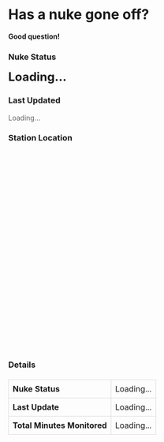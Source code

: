 # Has a nuke gone off?

**Good question!** 

<div style="margin: 20px 0;">
  <h3>Nuke Status</h3>
  <div id="nuke-status" style="font-size: 24px; font-weight: bold; margin: 10px 0;">Loading...</div>

  <h3>Last Updated</h3>
  <div id="last-updated" style="color: #666; margin: 10px 0;">Loading...</div>

  <h3>Station Location</h3>
  <div id="map" style="height: 400px; width: 100%; margin: 10px 0;"></div>

  <!-- Updated Table Section -->
  <h3>Details</h3>
  <table style="width: 100%; border-collapse: collapse; margin: 20px 0;">
    <tbody>
      <tr>
        <th style="border: 1px solid #ddd; padding: 8px; text-align: left;">Nuke Status</th>
        <td id="table-nuke-status" style="border: 1px solid #ddd; padding: 8px;">Loading...</td>
      </tr>
      <tr>
        <th style="border: 1px solid #ddd; padding: 8px; text-align: left;">Last Update</th>
        <td id="table-last-updated" style="border: 1px solid #ddd; padding: 8px;">Loading...</td>
      </tr>
      <tr>
        <th style="border: 1px solid #ddd; padding: 8px; text-align: left;">Total Minutes Monitored</th>
        <td id="table-total-minutes" style="border: 1px solid #ddd; padding: 8px;">Loading...</td>
      </tr>
    </tbody>
  </table>
</div>

<script src="https://unpkg.com/leaflet@1.9.4/dist/leaflet.js"></script>
<link rel="stylesheet" href="https://unpkg.com/leaflet@1.9.4/dist/leaflet.css" />

<script>
// Fetch the JSON data
fetch(`https://api.github.com/repos/bigcrimping/ned_json/contents/events.json?t=${Date.now()}`, {
  headers: {
    'Accept': 'application/vnd.github.v3.raw'
  }
})
  .then(response => {
    if (!response.ok) {
      throw new Error('Network response was not ok');
    }
    return response.json();
  })
  .then(data => {
    // Update nuke status with styling
    const statusElement = document.getElementById('nuke-status');
    const isNukeGoneOff = data['nuke gone off?'] === 'no' ? 'No' : 'Yes';
    statusElement.textContent = isNukeGoneOff;
    statusElement.style.color = isNukeGoneOff === 'No' ? '#2ecc71' : '#e74c3c';

    // Update last updated time with formatting
    const lastUpdatedElement = document.getElementById('last-updated');
    const lastUpdate = new Date(data['last monitor upload date']);
    lastUpdatedElement.textContent = lastUpdate.toLocaleString();

    // Initialize map
    const map = L.map('map').setView([data.lat, data.long], 13);
    L.tileLayer('https://{s}.tile.openstreetmap.org/{z}/{x}/{y}.png', {
      attribution: '© OpenStreetMap contributors'
    }).addTo(map);

    // Add marker
    L.marker([data.lat, data.long])
      .addTo(map)
      .bindPopup(`Station: ${data.station}<br>Last update: ${data['last monitor upload date']}`)
      .openPopup();

    // Update table values
    document.getElementById('table-nuke-status').textContent = isNukeGoneOff;
    document.getElementById('table-last-updated').textContent = lastUpdate.toLocaleString();
    document.getElementById('table-total-minutes').textContent = `${data['total minutes monitored']} minutes`;
  })
  .catch(error => {
    console.error('Error fetching data:', error);
    document.getElementById('nuke-status').innerHTML = '<span style="color: #e74c3c;">Error loading status</span>';
    document.getElementById('last-updated').innerHTML = '<span style="color: #e74c3c;">Error loading update time</span>';
    document.getElementById('map').innerHTML = '<div style="color: #e74c3c; padding: 20px;">Error loading map</div>';
  });
</script>

<style>
.site-title {
  display: none !important;
}
.site-description {
  display: none !important;
}
</style>

<style>
.site-title,
.site-description,
header > p,
header .header,
header .description,
header p {
  display: none !important;
}
</style>


